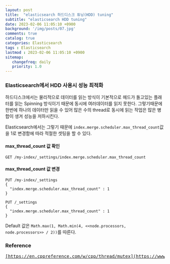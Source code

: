 ```yaml
---
layout: post
title:  "elasticsearch 하드디스크 튜닝(HDD) tuning"
subtitle: "elasticsearch HDD tuning"
date: 2023-02-06 11:05:10 +0900
background: '/img/posts/07.jpg'
comments: true
catalog: true
categories: Elasticsearch
tags : Elasticsearch
lastmod : 2023-02-06 11:05:10 +0900
sitemap:
   changefreq: daily
   priority: 1.0
---
```


### Elasticsearch에서 HDD 사용시 성능 최적화

하드디스크에서는 물리적으로 데이터를 읽는 방식이 기본적으로 헤드가 돌고있는 플래터를 읽는 Spinning 방식이기 때문에 동시에 여러데이터를 읽지 못한다.
그렇기때문에 한번에 하나의 데이터만 읽을 수 있어 많은 수의 thread로 동시에 읽는 작업은 많은 병합이 생겨 성능을 저하시킨다.

Elasticsearch에서는 그렇기 때문에 `index.merge.scheduler.max_thread_count`값을 1로 변경함에 따라 적절한 셋팅을 할 수 있다.

#### max_thread_count 값 확인

```curl
GET /my-index/_settings/index.merge.scheduler.max_thread_count
```

#### max_thread_count 값 변경

```curl
PUT /my-index/_settings
{
  "index.merge.scheduler.max_thread_count" : 1
}

PUT /_settings
{
  "index.merge.scheduler.max_thread_count" : 1
}
```

Default 값은 `Math.max(1, Math.min(4, <<node.processors, node.processors>> / 2))`를 따른다.

### Reference

<pre>
<a href="https://www.elastic.co/kr/blog/performance-considerations-elasticsearch-indexing">[https://en.cppreference.com/w/cpp/thread/mutex](https://www.elastic.co/kr/blog/performance-considerations-elasticsearch-indexing)</a>
</pre>
